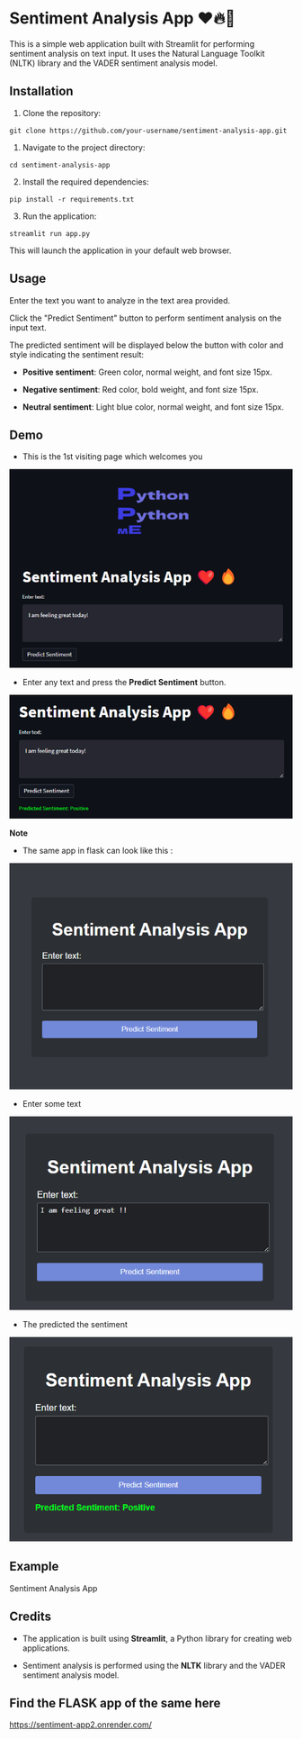 # Sentiment Analysis App ❤️🔥🫶

This is a simple web application built with Streamlit for performing sentiment analysis on text input. It uses the Natural Language Toolkit (NLTK) library and the VADER sentiment analysis model.

## Installation

1. Clone the repository:

```   
git clone https://github.com/your-username/sentiment-analysis-app.git
```

1. Navigate to the project directory:
```
cd sentiment-analysis-app
```

2. Install the required dependencies:
```
pip install -r requirements.txt
```
3. Run the application:
```
streamlit run app.py
```
This will launch the application in your default web browser.

## Usage

Enter the text you want to analyze in the text area provided.

Click the "Predict Sentiment" button to perform sentiment analysis on the input text.

The predicted sentiment will be displayed below the button with color and style indicating the sentiment result:

* **Positive sentiment**: Green color, normal weight, and font size 15px.

* **Negative sentiment**: Red color, bold weight, and font size 15px.

* **Neutral sentiment**: Light blue color, normal weight, and font size 15px.

## Demo

* This is the 1st visiting page which welcomes you

![img.png](img.png)

* Enter any text and press the **Predict Sentiment** button.

![img_1.png](img_1.png)

**Note**

* The same app in flask can look like this :

![img_2.png](img_2.png)

* Enter some text

![img_3.png](img_3.png)

* The predicted the sentiment

![img_4.png](img_4.png)

## Example

Sentiment Analysis App

## Credits

* The application is built using **Streamlit**, a Python library for creating web applications.

* Sentiment analysis is performed using the **NLTK** library and the VADER sentiment analysis model.

## Find the FLASK app of the same here

https://sentiment-app2.onrender.com/
